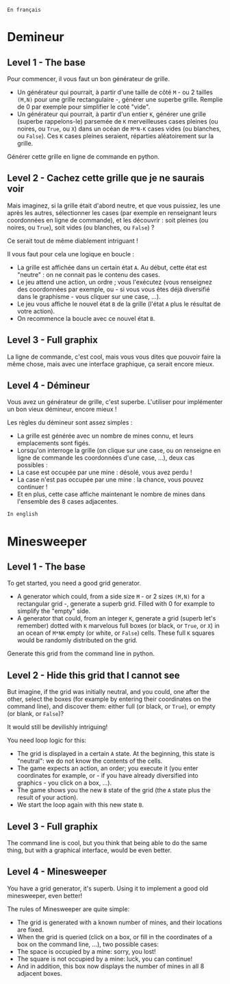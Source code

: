 `En français`

# Demineur

## Level 1 - The base

Pour commencer, il vous faut un bon générateur de grille.

- Un générateur qui pourrait, à partir d'une taille de côté `M` - ou 2 tailles `(M,N)` pour une grille rectangulaire -, générer une superbe grille. Remplie de 0 par exemple pour simplifier le coté "vide".
- Un générateur qui pourrait, à partir d'un entier `K`, générer une grille (superbe rappelons-le) parsemée de `K` merveilleuses cases pleines (ou noires, ou `True`, ou `X`) dans un océan de `M*N-K` cases vides (ou blanches, ou `False`).
  Ces `K` cases pleines seraient, réparties aléatoirement sur la grille. 

Générer cette grille en ligne de commande en python.

## Level 2 - Cachez cette grille que je ne saurais voir

Mais imaginez, si la grille était d'abord neutre, et que vous puissiez, les une après les autres, sélectionner les cases (par exemple en renseignant leurs coordonnées en ligne de commande), et les découvrir : soit pleines (ou noires, ou `True`), soit vides (ou blanches, ou `False`) ?

Ce serait tout de même diablement intriguant !

Il vous faut pour cela une logique en boucle :

- La grille est affichée dans un certain état `A`. Au début, cette état est "neutre" : on ne connait pas le contenu des cases.
- Le jeu attend une action, un ordre ; vous l'exécutez (vous renseignez des coordonnées par exemple, ou - si vous vous êtes déjà diversifié dans le graphisme - vous cliquer sur une case, ...).
- Le jeu vous affiche le nouvel état `B` de la grille (l'état `A` plus le résultat de votre action).
- On recommence la boucle avec ce nouvel état `B`.

## Level 3 - Full graphix

La ligne de commande, c'est cool, mais vous vous dites que pouvoir faire la même chose, mais avec une interface graphique, ça serait encore mieux.


## Level 4 - Démineur

Vous avez un générateur de grille, c'est superbe. L'utiliser pour implémenter un bon vieux démineur, encore mieux !

Les règles du démineur sont assez simples :

- La grille est générée avec un nombre de mines connu, et leurs emplacements sont figés.
- Lorsqu'on interroge la grille (on clique sur une case, ou on renseigne en ligne de commande les coordonnées d'une case, ...), deux cas possibles :
- La case est occupée par une mine : désolé, vous avez perdu !
- La case n'est pas occupée par une mine : la chance, vous pouvez continuer !
- Et en plus, cette case affiche maintenant le nombre de mines dans l'ensemble des 8 cases adjacentes.

`In english`

# Minesweeper

## Level 1 - The base

To get started, you need a good grid generator.

- A generator which could, from a side size `M` - or 2 sizes `(M,N)` for a rectangular grid -, generate a superb grid. Filled with 0 for example to simplify the "empty" side.
- A generator that could, from an integer `K`, generate a grid (superb let's remember) dotted with `K` marvelous full boxes (or black, or `True`, or `X`) in an ocean of `M*NK` empty (or white, or `False`) cells.
  These full `K` squares would be randomly distributed on the grid.

Generate this grid from the command line in python.

## Level 2 - Hide this grid that I cannot see

But imagine, if the grid was initially neutral, and you could, one after the other, select the boxes (for example by entering their coordinates on the command line), and discover them: either full (or black, or `True`), or empty (or blank, or `False`)?

It would still be devilishly intriguing!

You need loop logic for this:

- The grid is displayed in a certain `A` state. At the beginning, this state is "neutral": we do not know the contents of the cells.
- The game expects an action, an order; you execute it (you enter coordinates for example, or - if you have already diversified into graphics - you click on a box, ...).
- The game shows you the new `B` state of the grid (the `A` state plus the result of your action).
- We start the loop again with this new state `B`.

## Level 3 - Full graphix

The command line is cool, but you think that being able to do the same thing, but with a graphical interface, would be even better.

## Level 4 - Minesweeper

You have a grid generator, it's superb. Using it to implement a good old minesweeper, even better!

The rules of Minesweeper are quite simple:

- The grid is generated with a known number of mines, and their locations are fixed.
- When the grid is queried (click on a box, or fill in the coordinates of a box on the command line, ...), two possible cases:
- The space is occupied by a mine: sorry, you lost!
- The square is not occupied by a mine: luck, you can continue!
- And in addition, this box now displays the number of mines in all 8 adjacent boxes.